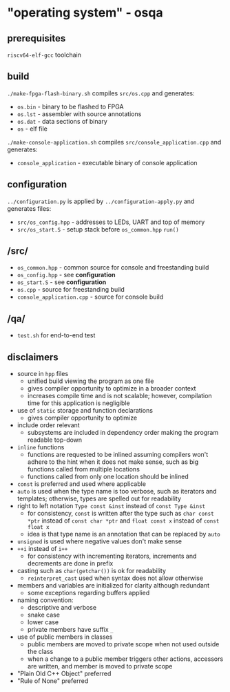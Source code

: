 # "operating system" - osqa

## prerequisites
`riscv64-elf-gcc` toolchain

## build
`./make-fpga-flash-binary.sh` compiles `src/os.cpp` and generates:
* `os.bin` - binary to be flashed to FPGA
* `os.lst` - assembler with source annotations
* `os.dat` - data sections of binary
* `os` - elf file

`./make-console-application.sh` compiles `src/console_application.cpp` and generates:
* `console_application` - executable binary of console application

## configuration
`../configuration.py` is applied by `../configuration-apply.py` and generates files:
* `src/os_config.hpp` - addresses to LEDs, UART and top of memory
* `src/os_start.S` - setup stack before `os_common.hpp` `run()`

## /src/
* `os_common.hpp` - common source for console and freestanding build
* `os_config.hpp` - see __configuration__
* `os_start.S` - see __configuration__
* `os.cpp` - source for freestanding build
* `console_application.cpp` - source for console build

## /qa/
* `test.sh` for end-to-end test

## disclaimers
* source in `hpp` files
  - unified build viewing the program as one file
  - gives compiler opportunity to optimize in a broader context
  - increases compile time and is not scalable; however, compilation time for this application is negligible
* use of `static` storage and function declarations
  - gives compiler opportunity to optimize
* include order relevant
  - subsystems are included in dependency order making the program readable top-down
* `inline` functions
  - functions are requested to be inlined assuming compilers won't adhere to the hint when it does not make sense, such as big functions called from multiple locations
  - functions called from only one location should be inlined
* `const` is preferred and used where applicable
* `auto` is used when the type name is too verbose, such as iterators and templates; otherwise, types are spelled out for readability
* right to left notation `Type const &inst` instead of `const Type &inst`
  - for consistency, `const` is written after the type such as `char const *ptr` instead of `const char *ptr` and `float const x` instead of `const float x`
  - idea is that type name is an annotation that can be replaced by `auto`
* `unsigned` is used where negative values don't make sense
* `++i` instead of `i++`
  - for consistency with incrementing iterators, increments and decrements are done in prefix
* casting such as `char(getchar())` is ok for readability
  - `reinterpret_cast` used when syntax does not allow otherwise
* members and variables are initialized for clarity although redundant
  - some exceptions regarding buffers applied
* naming convention:
  - descriptive and verbose
  - snake case
  - lower case
  - private members have suffix `_`
* use of public members in classes
  - public members are moved to private scope when not used outside the class
  - when a change to a public member triggers other actions, accessors are written, and member is moved to private scope
* "Plain Old C++ Object" preferred
* "Rule of None" preferred
